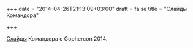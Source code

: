 +++
date = "2014-04-26T21:13:09+03:00"
draft = false
title = "Слайды Командора"

+++

<p><a href="http://talks.golang.org/2014/hellogophers.slide#1">Слайды</a> Командора с&nbsp;Gophercon 2014.</p>

